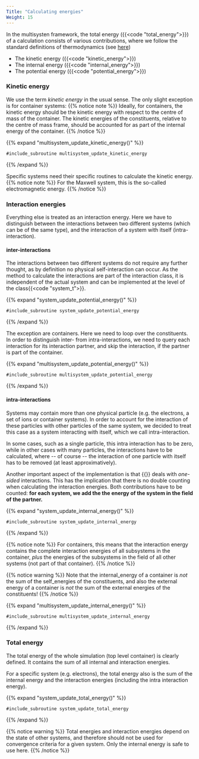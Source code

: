```yaml
---
Title: "Calculating energies"
Weight: 15
---
```


In the multisysten framework, the total energy ({{<code "total_energy">}}) of a calculation consists of various contributions, where we follow the standard definitions of
thermodynamics (see [here](https://en.wikipedia.org/wiki/Internal_energy))

* The kinetic energy ({{<code "kinetic_energy">}})
* The internal energy ({{<code "internal_energy">}})
* The potential energy ({{<code "potential_energy">}})

### Kinetic energy

We use the term *kinetic energy* in the usual sense. The only slight exception is for container systems:
{{% notice note %}}
Ideally, for containers, the kinetic energy should be the kinetic energy with respect to the centre of mass of the container.
The kinetic energies of the constituents, relative to the centre of mass frame, should be accounted for as part of the internal energy of the container.
{{% /notice %}}

{{% expand "multisystem_update_kinetic_energy()" %}}
```Fortran
#include_subroutine multisystem_update_kinetic_energy
```
{{% /expand %}}

Specific systems need their specific routines to calculate the kinetic energy.
{{% notice note %}}
For the Maxwell system, this is the so-called electromagnetic energy.
{{% /notice %}}

### Interaction energies

Everything else is treated as an interaction energy. Here we have to distinguish between the interactions between two different systems (which can be of the same type), and the interaction of a system with itself (intra-interaction). 

#### inter-interactions

The interactions between two different systems do not require any further thought, as by definition no physical self-interaction can occur. 
As the method to calculate the interactions are part of the interaction class, it is independent of the actual system and can be implemented 
at the level of the class{{<code "system_t">}}.

{{% expand "system_update_potential_energy()" %}}
```Fortran
#include_subroutine system_update_potential_energy
```
{{% /expand %}}

The exception are containers. Here we need to loop over the constituents. In order to distinguish inter- from intra-interactions, we need to
query each interaction for its interaction partner, and skip the interaction, if the partner is part of the container.

{{% expand "multisystem_update_potential_energy()" %}}
```Fortran
#include_subroutine multisystem_update_potential_energy
```
{{% /expand %}}

#### intra-interactions

Systems may contain more than one physical particle (e.g. the electrons, a set of ions or container systems). In order to account for the interaction of these particles with other particles of the same system, we decided to treat this case as a system interacting with itself, which we call intra-interaction. 

In some cases, such as a single particle, this intra interaction has to be zero, while in other cases with many particles, the interactions have to be calculated, where -- of course -- the interaction of one particle with itself has to be removed (at least approximatively).


Another important aspect of the implementation is that {{<octopus>}} deals with _one-sided_ interactions. This has the implication that there is no double counting when calculating
the interaction energies. Both contributions have to be counted: 
**for each system, we add the the energy of the system in the field of the partner.**

{{% expand "system_update_internal_energy()" %}}
```Fortran
#include_subroutine system_update_internal_energy
```
{{% /expand %}}


{{% notice note %}}
For containers, this means that the interaction energy contains the complete interaction energies of all subsystems in the container, _plus_ the energies of the subsystems in the field of all other systems (not part of that container).
{{% /notice %}}

{{% notice warning %}}
Note that the internal_energy of a container is _not_ the sum of the self_energies of the constituents, and also the external energy of a container is _not_
the sum of the external energies of the constituents!
{{% /notice %}}

{{% expand "multisystem_update_internal_energy()" %}}
```Fortran
#include_subroutine multisystem_update_internal_energy
```
{{% /expand %}}





### Total energy

The total energy of the whole simulation (top level container) is clearly defined. It contains the sum of all internal and interaction energies.

For a specific system (e.g. electrons), the total energy also is the sum of the internal energy and the interaction energies (including the intra interaction energy).

{{% expand "system_update_total_energy()" %}}
```Fortran
#include_subroutine system_update_total_energy
```
{{% /expand %}}

 

{{% notice warning %}}
Total energies and interaction energies depend on the state of other systems, and therefore should not be used for convergence criteria for a given system. Only the internal energy is safe to use here.
{{% /notice %}}

